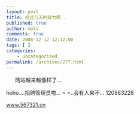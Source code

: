```yaml
---
layout: post
title: 经过几天的努力啊..
published: true
author: moli
comments: true
date: 2008-12-12 12:12:00
tags: [ ]
categories:
    - uncategorized
permalink: /archives/277.html
---
```

&nbsp;&nbsp;&nbsp;&nbsp;&nbsp; 网站越来越像样了&#8230;

hoho&#8230;.招聘管理员啦&#8230; = =..会有人来不&#8230; 120883228

www.567321.cn